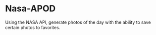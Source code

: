 # Nasa-APOD
Using the NASA API, generate photos of the day with the ability to save certain photos to favorites. 
